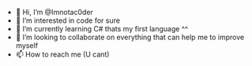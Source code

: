 - 👋 Hi, I’m @Imnotac0der
- 👀 I’m interested in code for sure
- 🌱 I’m currently learning C# thats my first language ^^
- 💞️ I’m looking to collaborate on everything that can help me to improve myself
- 📫 How to reach me (U cant)

<!---
Imnotac0der/Imnotac0der is a ✨ special ✨ repository because its `README.md` (this file) appears on your GitHub profile.
You can click the Preview link to take a look at your changes.
--->
